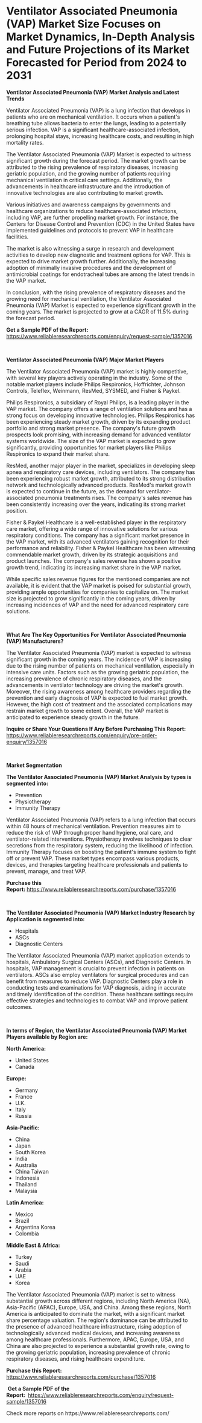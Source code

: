 <p><h1>Ventilator Associated Pneumonia (VAP) Market Size Focuses on Market Dynamics, In-Depth Analysis and Future Projections of its Market Forecasted for Period from 2024 to 2031</h1></p><p><strong>Ventilator Associated Pneumonia (VAP) Market Analysis and Latest Trends</strong></p>
<p><p>Ventilator Associated Pneumonia (VAP) is a lung infection that develops in patients who are on mechanical ventilation. It occurs when a patient's breathing tube allows bacteria to enter the lungs, leading to a potentially serious infection. VAP is a significant healthcare-associated infection, prolonging hospital stays, increasing healthcare costs, and resulting in high mortality rates.</p><p>The Ventilator Associated Pneumonia (VAP) Market is expected to witness significant growth during the forecast period. The market growth can be attributed to the rising prevalence of respiratory diseases, increasing geriatric population, and the growing number of patients requiring mechanical ventilation in critical care settings. Additionally, the advancements in healthcare infrastructure and the introduction of innovative technologies are also contributing to market growth.</p><p>Various initiatives and awareness campaigns by governments and healthcare organizations to reduce healthcare-associated infections, including VAP, are further propelling market growth. For instance, the Centers for Disease Control and Prevention (CDC) in the United States have implemented guidelines and protocols to prevent VAP in healthcare facilities.</p><p>The market is also witnessing a surge in research and development activities to develop new diagnostic and treatment options for VAP. This is expected to drive market growth further. Additionally, the increasing adoption of minimally invasive procedures and the development of antimicrobial coatings for endotracheal tubes are among the latest trends in the VAP market.</p><p>In conclusion, with the rising prevalence of respiratory diseases and the growing need for mechanical ventilation, the Ventilator Associated Pneumonia (VAP) Market is expected to experience significant growth in the coming years. The market is projected to grow at a CAGR of 11.5% during the forecast period.</p></p>
<p><strong>Get a Sample PDF of the Report:&nbsp;</strong> <a href="https://www.reliableresearchreports.com/enquiry/request-sample/1357016">https://www.reliableresearchreports.com/enquiry/request-sample/1357016</a></p>
<p>&nbsp;</p>
<p><strong>Ventilator Associated Pneumonia (VAP) Major Market Players</strong></p>
<p><p>The Ventilator Associated Pneumonia (VAP) market is highly competitive, with several key players actively operating in the industry. Some of the notable market players include Philips Respironics, Hoffrichter, Johnson Controls, Teleflex, Weinmann, ResMed, SYSMED, and Fisher & Paykel.</p><p>Philips Respironics, a subsidiary of Royal Philips, is a leading player in the VAP market. The company offers a range of ventilation solutions and has a strong focus on developing innovative technologies. Philips Respironics has been experiencing steady market growth, driven by its expanding product portfolio and strong market presence. The company's future growth prospects look promising, with increasing demand for advanced ventilator systems worldwide. The size of the VAP market is expected to grow significantly, providing opportunities for market players like Philips Respironics to expand their market share.</p><p>ResMed, another major player in the market, specializes in developing sleep apnea and respiratory care devices, including ventilators. The company has been experiencing robust market growth, attributed to its strong distribution network and technologically advanced products. ResMed's market growth is expected to continue in the future, as the demand for ventilator-associated pneumonia treatments rises. The company's sales revenue has been consistently increasing over the years, indicating its strong market position.</p><p>Fisher & Paykel Healthcare is a well-established player in the respiratory care market, offering a wide range of innovative solutions for various respiratory conditions. The company has a significant market presence in the VAP market, with its advanced ventilators gaining recognition for their performance and reliability. Fisher & Paykel Healthcare has been witnessing commendable market growth, driven by its strategic acquisitions and product launches. The company's sales revenue has shown a positive growth trend, indicating its increasing market share in the VAP market.</p><p>While specific sales revenue figures for the mentioned companies are not available, it is evident that the VAP market is poised for substantial growth, providing ample opportunities for companies to capitalize on. The market size is projected to grow significantly in the coming years, driven by increasing incidences of VAP and the need for advanced respiratory care solutions.</p></p>
<p>&nbsp;</p>
<p><strong>What Are The Key Opportunities For Ventilator Associated Pneumonia (VAP) Manufacturers?</strong></p>
<p><p>The Ventilator Associated Pneumonia (VAP) market is expected to witness significant growth in the coming years. The incidence of VAP is increasing due to the rising number of patients on mechanical ventilation, especially in intensive care units. Factors such as the growing geriatric population, the increasing prevalence of chronic respiratory diseases, and the advancements in ventilator technology are driving the market's growth. Moreover, the rising awareness among healthcare providers regarding the prevention and early diagnosis of VAP is expected to fuel market growth. However, the high cost of treatment and the associated complications may restrain market growth to some extent. Overall, the VAP market is anticipated to experience steady growth in the future.</p></p>
<p><strong>Inquire or Share Your Questions If Any Before Purchasing This Report:</strong> <a href="https://www.reliableresearchreports.com/enquiry/pre-order-enquiry/1357016">https://www.reliableresearchreports.com/enquiry/pre-order-enquiry/1357016</a></p>
<p>&nbsp;</p>
<p><strong>Market Segmentation</strong></p>
<p><strong>The Ventilator Associated Pneumonia (VAP) Market Analysis by types is segmented into:</strong></p>
<p><ul><li>Prevention</li><li>Physiotherapy</li><li>Immunity Therapy</li></ul></p>
<p><p>Ventilator Associated Pneumonia (VAP) refers to a lung infection that occurs within 48 hours of mechanical ventilation. Prevention measures aim to reduce the risk of VAP through proper hand hygiene, oral care, and ventilator-related interventions. Physiotherapy involves techniques to clear secretions from the respiratory system, reducing the likelihood of infection. Immunity Therapy focuses on boosting the patient's immune system to fight off or prevent VAP. These market types encompass various products, devices, and therapies targeting healthcare professionals and patients to prevent, manage, and treat VAP.</p></p>
<p><strong>Purchase this Report:&nbsp;</strong><a href="https://www.reliableresearchreports.com/purchase/1357016">https://www.reliableresearchreports.com/purchase/1357016</a></p>
<p>&nbsp;</p>
<p><strong>The Ventilator Associated Pneumonia (VAP) Market Industry Research by Application is segmented into:</strong></p>
<p><ul><li>Hospitals</li><li>ASCs</li><li>Diagnostic Centers</li></ul></p>
<p><p>The Ventilator Associated Pneumonia (VAP) market application extends to hospitals, Ambulatory Surgical Centers (ASCs), and Diagnostic Centers. In hospitals, VAP management is crucial to prevent infection in patients on ventilators. ASCs also employ ventilators for surgical procedures and can benefit from measures to reduce VAP. Diagnostic Centers play a role in conducting tests and examinations for VAP diagnosis, aiding in accurate and timely identification of the condition. These healthcare settings require effective strategies and technologies to combat VAP and improve patient outcomes.</p></p>
<p>&nbsp;</p>
<p><strong>In terms of Region, the Ventilator Associated Pneumonia (VAP) Market Players available by Region are:</strong></p>
<p>
    <p> <strong> North America: </strong>
        <ul>
            <li>United States</li>
            <li>Canada</li>
        </ul>
        </p> 
    <p> <strong> Europe: </strong>
        <ul>
            <li>Germany</li>
            <li>France</li>
            <li>U.K.</li>
            <li>Italy</li>
            <li>Russia</li>
        </ul>
        </p> 
    <p> <strong> Asia-Pacific: </strong>
        <ul>
            <li>China</li>
            <li>Japan</li>
            <li>South Korea</li>
            <li>India</li>
            <li>Australia</li>
            <li>China Taiwan</li>
            <li>Indonesia</li>
            <li>Thailand</li>
            <li>Malaysia</li>
        </ul>
        </p> 
    <p> <strong> Latin America: </strong>
        <ul>
            <li>Mexico</li>
            <li>Brazil</li>
            <li>Argentina Korea</li>
            <li>Colombia</li>
        </ul>
        </p> 
    <p> <strong> Middle East & Africa: </strong>
        <ul>
            <li>Turkey</li>
            <li>Saudi</li>
            <li>Arabia</li>
            <li>UAE</li>
            <li>Korea</li>
        </ul>
    </p>
    </p>
<p><p>The Ventilator Associated Pneumonia (VAP) market is set to witness substantial growth across different regions, including North America (NA), Asia-Pacific (APAC), Europe, USA, and China. Among these regions, North America is anticipated to dominate the market, with a significant market share percentage valuation. The region's dominance can be attributed to the presence of advanced healthcare infrastructure, rising adoption of technologically advanced medical devices, and increasing awareness among healthcare professionals. Furthermore, APAC, Europe, USA, and China are also projected to experience a substantial growth rate, owing to the growing geriatric population, increasing prevalence of chronic respiratory diseases, and rising healthcare expenditure.</p></p>
<p><strong>Purchase this Report: </strong><a href="https://www.reliableresearchreports.com/purchase/1357016">https://www.reliableresearchreports.com/purchase/1357016</a></p>
<p>&nbsp;<strong>Get a Sample PDF of the Report:&nbsp;&nbsp;</strong><a href="https://www.reliableresearchreports.com/enquiry/request-sample/1357016">https://www.reliableresearchreports.com/enquiry/request-sample/1357016</a></p>
<p><strong></strong></p>
<p>Check more reports on https://www.reliableresearchreports.com/</p>